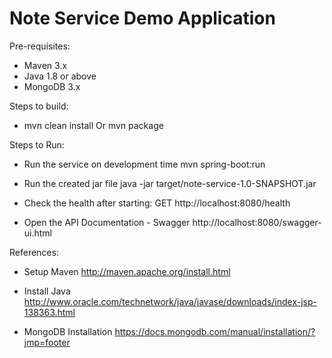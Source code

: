 # Note Service Demo Application

Pre-requisites:

 - Maven 3.x
 - Java 1.8 or above
 - MongoDB 3.x
 
Steps to build:

 - mvn clean install Or mvn package

Steps to Run:
 
 - Run the service on development time
 	mvn spring-boot:run

 - Run the created jar file
 	java -jar target/note-service-1.0-SNAPSHOT.jar
 
 - Check the health after starting:
     GET http://localhost:8080/health
 
 - Open the API Documentation - Swagger
     http://localhost:8080/swagger-ui.html

References:
 - Setup Maven
     http://maven.apache.org/install.html
 
 - Install Java
     http://www.oracle.com/technetwork/java/javase/downloads/index-jsp-138363.html
 
 - MongoDB Installation 
     https://docs.mongodb.com/manual/installation/?jmp=footer